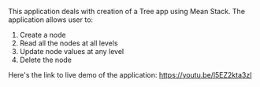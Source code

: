 This application deals with creation of a Tree app using Mean Stack. The application allows user to:
1. Create a node
2. Read all the nodes at all levels
3. Update node values at any level
4. Delete the node

Here's the link to live demo of the application: https://youtu.be/l5EZ2kta3zI